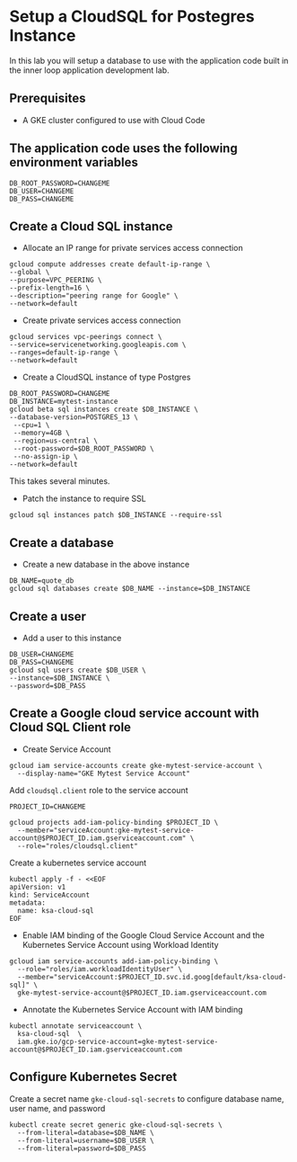 # Setup a CloudSQL for Postegres Instance

In this lab you will setup a database to use with the application code built in the inner loop application development lab. 

## Prerequisites

* A GKE cluster configured to use with Cloud Code

## The application code uses the following environment variables
```
DB_ROOT_PASSWORD=CHANGEME
DB_USER=CHANGEME
DB_PASS=CHANGEME
```

## Create a Cloud SQL instance

* Allocate an IP range for private services access connection

```
gcloud compute addresses create default-ip-range \
--global \
--purpose=VPC_PEERING \
--prefix-length=16 \
--description="peering range for Google" \
--network=default
```

* Create private services access connection

```
gcloud services vpc-peerings connect \
--service=servicenetworking.googleapis.com \
--ranges=default-ip-range \
--network=default
```

* Create a CloudSQL instance of type Postgres

```
DB_ROOT_PASSWORD=CHANGEME
DB_INSTANCE=mytest-instance
gcloud beta sql instances create $DB_INSTANCE \
--database-version=POSTGRES_13 \
 --cpu=1 \
 --memory=4GB \
 --region=us-central \
 --root-password=$DB_ROOT_PASSWORD \
 --no-assign-ip \
--network=default
```

This takes several minutes. 

* Patch the instance to require SSL

```
gcloud sql instances patch $DB_INSTANCE --require-ssl
```

## Create a database

* Create a new database in the above instance

```
DB_NAME=quote_db
gcloud sql databases create $DB_NAME --instance=$DB_INSTANCE
```

## Create a user

* Add a user to this instance

```
DB_USER=CHANGEME
DB_PASS=CHANGEME
gcloud sql users create $DB_USER \
--instance=$DB_INSTANCE \
--password=$DB_PASS
```

## Create a Google cloud service account with Cloud SQL Client role

* Create Service Account

```
gcloud iam service-accounts create gke-mytest-service-account \
  --display-name="GKE Mytest Service Account"
```

Add `cloudsql.client` role to the service account

```
PROJECT_ID=CHANGEME

gcloud projects add-iam-policy-binding $PROJECT_ID \
  --member="serviceAccount:gke-mytest-service-account@$PROJECT_ID.iam.gserviceaccount.com" \
  --role="roles/cloudsql.client"
```

Create a kubernetes service account

```
kubectl apply -f - <<EOF
apiVersion: v1
kind: ServiceAccount
metadata:
  name: ksa-cloud-sql
EOF
```

* Enable IAM binding of the Google Cloud Service Account and the Kubernetes Service Account using Workload Identity

```
gcloud iam service-accounts add-iam-policy-binding \
  --role="roles/iam.workloadIdentityUser" \
  --member="serviceAccount:$PROJECT_ID.svc.id.goog[default/ksa-cloud-sql]" \
  gke-mytest-service-account@$PROJECT_ID.iam.gserviceaccount.com
```

* Annotate the Kubernetes Service Account with IAM binding

```
kubectl annotate serviceaccount \
  ksa-cloud-sql  \
  iam.gke.io/gcp-service-account=gke-mytest-service-account@$PROJECT_ID.iam.gserviceaccount.com
```

## Configure Kubernetes Secret

Create a secret name `gke-cloud-sql-secrets` to configure database name, user name, and password

```
kubectl create secret generic gke-cloud-sql-secrets \
  --from-literal=database=$DB_NAME \
  --from-literal=username=$DB_USER \
  --from-literal=password=$DB_PASS
```


